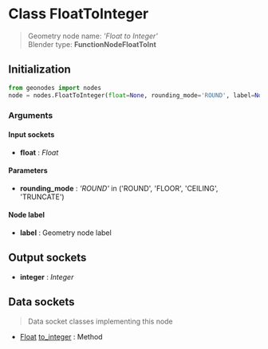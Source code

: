 
# Class FloatToInteger

> Geometry node name: _'Float to Integer'_<br>Blender type:  **FunctionNodeFloatToInt**

## Initialization


```python
from geonodes import nodes
node = nodes.FloatToInteger(float=None, rounding_mode='ROUND', label=None)
```


### Arguments


#### Input sockets



- **float** : _Float_



#### Parameters



- **rounding_mode** : _'ROUND'_ in ('ROUND', 'FLOOR', 'CEILING', 'TRUNCATE')



#### Node label



- **label** : Geometry node label



## Output sockets



- **integer** : _Integer_



## Data sockets

> Data socket classes implementing this node


- [Float](./sockets/Float.md) [to_integer](./sockets/Float.md#to_integer) : Method


